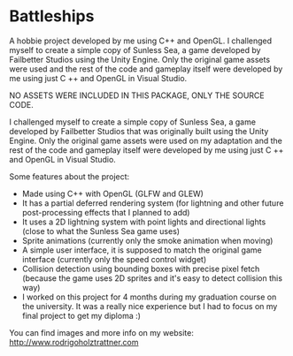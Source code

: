# Battleships

A hobbie project developed by me using C++ and OpenGL.
I challenged myself to create a simple copy of Sunless Sea, a game developed by Failbetter Studios using the Unity Engine. Only the original game assets were used and the rest of the code and gameplay itself were developed by me using just C ++ and OpenGL in Visual Studio. 

NO ASSETS WERE INCLUDED IN THIS PACKAGE, ONLY THE SOURCE CODE.

I challenged myself to create a simple copy of Sunless Sea, a game developed by Failbetter Studios that was originally built using the Unity Engine. Only the original game assets were used on my adaptation and the rest of the code and gameplay itself were developed by me using just C ++ and OpenGL in Visual Studio. 

Some features about the project:

- Made using C++ with OpenGL (GLFW and GLEW)
- It has a partial deferred rendering system (for lightning and other future post-processing effects that I planned to add)
- It uses a 2D lightning system with point lights and directional lights (close to what the Sunless Sea game uses)
- Sprite animations (currently only the smoke animation when moving)
- A simple user interface, it is supposed to match the original game interface (currently only the speed control widget)
- Collision detection using bounding boxes with precise pixel fetch (because the game uses 2D sprites and it's easy to detect collision this way)
- I worked on this project for 4 months during my graduation course on the university. It was a really nice experience but I had to focus on my final project to get my diploma :)

You can find images and more info on my website: http://www.rodrigoholztrattner.com
